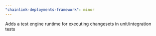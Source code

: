 ```yaml
---
"chainlink-deployments-framework": minor
---
```


Adds a test engine runtime for executing changesets in unit/integration tests
